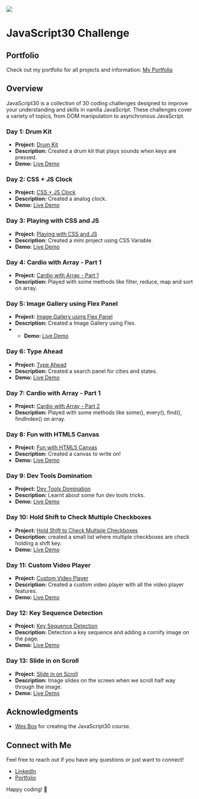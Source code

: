 ﻿![](https://javascript30.com/images/JS3-social-share.png)

# JavaScript30 Challenge

## Portfolio

Check out my portfolio for all projects and information: [My Portfolio](https://vsala2.github.io/JavaScript30/)

## Overview

JavaScript30 is a collection of 30 coding challenges designed to improve your understanding and skills in vanilla JavaScript. These challenges cover a variety of topics, from DOM manipulation to asynchronous JavaScript.

### Day 1: Drum Kit

- **Project:** [Drum Kit](./01%20-%20JavaScript%20Drum%20Kit)
- **Description:** Created a drum kit that plays sounds when keys are pressed.
- **Demo:** [Live Demo](https://vsala2.github.io/JavaScript30/01%20-%20JavaScript%20Drum%20Kit/index-START.html)

### Day 2: CSS + JS Clock

- **Project:** [CSS + JS Clock](./02%20-%20JS%20and%20CSS%20Clock)
- **Description:** Created a analog clock.
- **Demo:** [Live Demo](https://vsala2.github.io/JavaScript30/02%20-%20JS%20and%20CSS%20Clock/index-START.html)

### Day 3: Playing with CSS and JS

- **Project:** [Playing with CSS and JS](./03%20-%20CSS%20Variables)
- **Description:** Created a mini project using CSS Variable.
- **Demo:** [Live Demo](https://vsala2.github.io/JavaScript30/03%20-%20CSS%20Variables/index-START.html)

### Day 4: Cardio with Array - Part 1

- **Project:** [Cardio with Array - Part 1](./04%20-%20Array%20Cardio%20Day%201)
- **Description:** Played with some methods like filter, reduce, map and sort on array.

### Day 5: Image Gallery using Flex Panel

- **Project:** [Image Gallery using Flex Panel](./05%20-%20Flex%20Panel%20Gallery)
- **Description:** Created a Image Gallery using Flex.
- - **Demo:** [Live Demo](https://vsala2.github.io/JavaScript30/05%20-%20Flex%20Panel%20Gallery/index-START.html)

### Day 6: Type Ahead

- **Project:** [Type Ahead](./06%20-%20Type%20Ahead)
- **Description:** Created a search panel for cities and states.
- **Demo:** [Live Demo](https://vsala2.github.io/JavaScript30/06%20-%20Type%20Ahead/index-START.html)

### Day 7: Cardio with Array - Part 1

- **Project:** [Cardio with Array - Part 2](./07%20-%20Array%20Cardio%20Day%202)
- **Description:** Played with some methods like some(), every(), find(), findIndex() on array.

### Day 8: Fun with HTML5 Canvas

- **Project:** [Fun with HTML5 Canvas](./08%20-%20Fun%20with%20HTML5%20Canvas)
- **Description:** Created a canvas to write on!
- **Demo:** [Live Demo](https://vsala2.github.io/JavaScript30/08%20-%20Fun%20with%20HTML5%20Canvas/index-START.html)

### Day 9: Dev Tools Domination

- **Project:** [Dev Tools Domination](./09%20-%20Dev%20Tools%20Domination)
- **Description:** Learnt about some fun dev tools tricks.
- **Demo:** [Live Demo](https://vsala2.github.io/JavaScript30/09%20-%20Dev%20Tools%20Domination/index-START.html)

### Day 10: Hold Shift to Check Multiple Checkboxes

- **Project:** [Hold Shift to Check Multiple Checkboxes](./10%20-%20Hold%20Shift%20and%20Check%20Checkboxes)
- **Description:** created a small list where multiple checkboxes are check holding a shift key.
- **Demo:** [Live Demo](https://vsala2.github.io/JavaScript30/10%20-%20Hold%20Shift%20and%20Check%20Checkboxes/index-START.html)

### Day 11: Custom Video Player

- **Project:** [Custom Video Player](./11%20-%20Custom%20Video%20Player)
- **Description:** Created a custom video player with all the video player features.
- **Demo:** [Live Demo](https://vsala2.github.io/JavaScript30/11%20-%20Custom%20Video%20Player/index.html)

### Day 12: Key Sequence Detection

- **Project:** [Key Sequence Detection](./12%20-%20Key%20Sequence%20Detection)
- **Description:** Detection a key sequence and adding a cornify image on the page.
- **Demo:** [Live Demo](https://vsala2.github.io/JavaScript30/12%20-%20Key%20Sequence%20Detection/index-START.html)
  
### Day 13: Slide in on Scroll

- **Project:** [Slide in on Scroll](./13%20-%20Slide%20in%20on%20Scroll)
- **Description:** Image slides on the screen when we scroll half way through the image.
- **Demo:** [Live Demo](https://vsala2.github.io/JavaScript30/13%20-%20Slide%20in%20on%20Scroll/index-START.html)
  
## Acknowledgments

- [Wes Bos](https://wesbos.com/) for creating the JavaScript30 course.

## Connect with Me

Feel free to reach out if you have any questions or just want to connect!

- [LinkedIn](https://www.linkedin.com/in/vaishnavi-salaskar/)
- [Portfolio](https://vsala2.github.io/JavaScript30/)

Happy coding! 🚀
